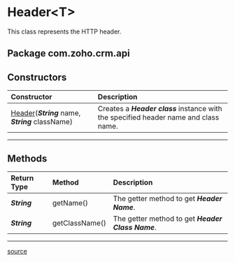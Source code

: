 # Header&lt;T>

This class represents the HTTP header.

## Package com.zoho.crm.api

## Constructors

| Constructor                                                   | Description                                                                     |
| :------------------------------------------------------------ | :------------------------------------------------------------------------------ |
| [Header](../src/main/java/com/zoho/crm/api/Header.java)(***String*** name, ***String*** className) | Creates a ***Header class*** instance with the specified header name and class name. |
----

## Methods

| Return Type      | Method         | Description                                       |
| :--------------- | :------------- | :------------------------------------------------ |
| ***String***     | getName()      | The getter method to get ***Header Name***.       |
| ***String***     | getClassName() | The getter method to get ***Header Class Name***. |
----

[source](../src/main/java/com/zoho/crm/api/Header.java)
